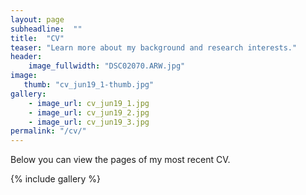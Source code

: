 ```yaml
---
layout: page
subheadline:  ""
title:  "CV"
teaser: "Learn more about my background and research interests."
header:
    image_fullwidth: "DSC02070.ARW.jpg"
image:
   thumb: "cv_jun19_1-thumb.jpg"
gallery:
    - image_url: cv_jun19_1.jpg
    - image_url: cv_jun19_2.jpg
    - image_url: cv_jun19_3.jpg
permalink: "/cv/"
---
```


Below you can view the pages of my most recent CV.
<!--more-->

{% include gallery %}

